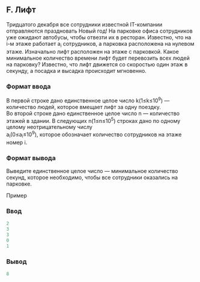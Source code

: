 ﻿## F. Лифт

Тридцатого декабря все сотрудники известной IT-компании отправляются праздновать Новый год! На парковке офиса сотрудников уже ожидают автобусы, чтобы отвезти их в ресторан. Известно, что на i-м этаже работает a<sub>i</sub> сотрудников, а парковка расположена на нулевом этаже. Изначально лифт расположен на этаже с парковкой. Какое минимальное количество времени лифт будет перевозить всех людей на парковку? Известно, что лифт движется со скоростью один этаж в секунду, а посадка и высадка происходит мгновенно.

### Формат ввода 

В первой строке дано единственное целое число k(1≤k≤10<sup>9</sup>)  — количество людей, которое вмещает лифт за одну поездку.  
Во второй строке дано единственное целое число n — количество этажей в здании. В следующих n(1≤n≤10<sup>5</sup>) строках дано по одному целому неотрицательному числу  
a<sub>i</sub>(0≤a<sub>i</sub>≤10<sup>9</sup>), которое обозначает количество сотрудников на этаже номер i.

### Формат вывода

Выведите единственное целое число  — минимальное количество секунд, которое необходимо, чтобы все сотрудники оказались на парковке.

Пример   

### Ввод
```cpp
2
3
3
0
1
```
### Вывод
```cpp
8
```


